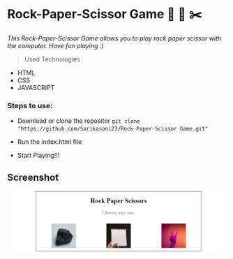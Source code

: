 # Rock-Paper-Scissor Game 🗿 📜 ✂️


*This Rock-Paper-Scissor Game allows you to play rock paper scissor with the computer. Have fun playing :)*

> Used Technologies
- HTML
- CSS
- JAVASCRIPT


### Steps to use: 

- Download or clone the repositor
`
git clone "https://github.com/Sarikasoni23/Rock-Paper-Scissor Game.git"
`

- Run the index.html file
- Start Playing!!!

## Screenshot 

![rps game](https://github.com/Sarikasoni23/Rock-Paper-Scissor-Game/blob/c782ef9d1ac0af8dddd2e943ccc572a83763fd43/images/demo.png)